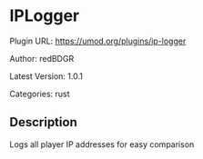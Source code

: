 # IPLogger

Plugin URL: https://umod.org/plugins/ip-logger

Author: redBDGR

Latest Version: 1.0.1

Categories: rust

## Description

Logs all player IP addresses for easy comparison
